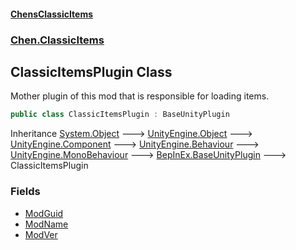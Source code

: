 
#### [ChensClassicItems](./index 'index')

### [Chen.ClassicItems](./Chen-ClassicItems 'Chen.ClassicItems')

## ClassicItemsPlugin Class
Mother plugin of this mod that is responsible for loading items.  
```csharp
public class ClassicItemsPlugin : BaseUnityPlugin
```
Inheritance [System.Object](https://docs.microsoft.com/en-us/dotnet/api/System.Object 'System.Object') &#129106; [UnityEngine.Object](https://docs.microsoft.com/en-us/dotnet/api/UnityEngine.Object 'UnityEngine.Object') &#129106; [UnityEngine.Component](https://docs.microsoft.com/en-us/dotnet/api/UnityEngine.Component 'UnityEngine.Component') &#129106; [UnityEngine.Behaviour](https://docs.microsoft.com/en-us/dotnet/api/UnityEngine.Behaviour 'UnityEngine.Behaviour') &#129106; [UnityEngine.MonoBehaviour](https://docs.microsoft.com/en-us/dotnet/api/UnityEngine.MonoBehaviour 'UnityEngine.MonoBehaviour') &#129106; [BepInEx.BaseUnityPlugin](https://docs.microsoft.com/en-us/dotnet/api/BepInEx.BaseUnityPlugin 'BepInEx.BaseUnityPlugin') &#129106; ClassicItemsPlugin  

### Fields
- [ModGuid](./Chen-ClassicItems-ClassicItemsPlugin-ModGuid 'Chen.ClassicItems.ClassicItemsPlugin.ModGuid')
- [ModName](./Chen-ClassicItems-ClassicItemsPlugin-ModName 'Chen.ClassicItems.ClassicItemsPlugin.ModName')
- [ModVer](./Chen-ClassicItems-ClassicItemsPlugin-ModVer 'Chen.ClassicItems.ClassicItemsPlugin.ModVer')
